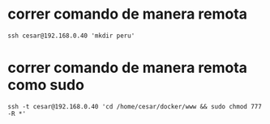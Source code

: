 # correr comando de manera remota
```shell
ssh cesar@192.168.0.40 'mkdir peru'
```


# correr comando de manera remota como sudo
```shell
ssh -t cesar@192.168.0.40 'cd /home/cesar/docker/www && sudo chmod 777 -R *'
```